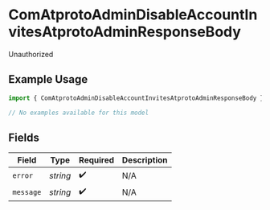 # ComAtprotoAdminDisableAccountInvitesAtprotoAdminResponseBody

Unauthorized

## Example Usage

```typescript
import { ComAtprotoAdminDisableAccountInvitesAtprotoAdminResponseBody } from "bluesky/models/errors";

// No examples available for this model
```

## Fields

| Field              | Type               | Required           | Description        |
| ------------------ | ------------------ | ------------------ | ------------------ |
| `error`            | *string*           | :heavy_check_mark: | N/A                |
| `message`          | *string*           | :heavy_check_mark: | N/A                |